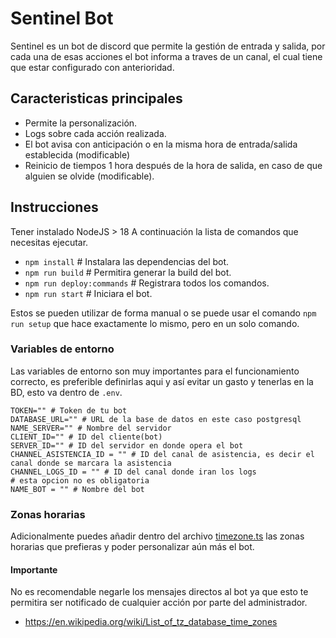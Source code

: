 # Sentinel Bot
Sentinel es un bot de discord que permite la gestión de entrada y salida, por cada una de esas acciones el bot informa a traves de un canal,
el cual tiene que estar configurado con anterioridad.

## Caracteristicas principales
- Permite la personalización.
- Logs sobre cada acción realizada.
- El bot avisa con anticipación o en la misma hora de entrada/salida establecida (modificable)
- Reinicio de tiempos 1 hora después de la hora de salida, en caso de que alguien se olvide (modificable).

## Instrucciones
Tener instalado NodeJS > 18
A continuación la lista de comandos que necesitas ejecutar.

 - `npm install` # Instalara las dependencias del bot.
 - `npm run build` # Permitira generar la build del bot.
 - `npm run deploy:commands` # Registrara todos los comandos.
 - `npm run start` # Iniciara el bot.

Estos se pueden utilizar de forma manual o se puede usar el comando `npm run setup` que hace exactamente lo mismo, pero en un solo comando.

### Variables de entorno
Las variables de entorno son muy importantes para el funcionamiento correcto, es preferible definirlas aqui y así evitar un gasto y tenerlas en la BD, esto va dentro de `.env`.
```env
TOKEN="" # Token de tu bot
DATABASE_URL="" # URL de la base de datos en este caso postgresql
NAME_SERVER="" # Nombre del servidor
CLIENT_ID="" # ID del cliente(bot)
SERVER_ID="" # ID del servidor en donde opera el bot
CHANNEL_ASISTENCIA_ID = "" # ID del canal de asistencia, es decir el canal donde se marcara la asistencia
CHANNEL_LOGS_ID = "" # ID del canal donde iran los logs
# esta opcion no es obligatoria
NAME_BOT = "" # Nombre del bot
```

### Zonas horarias
Adicionalmente puedes añadir dentro del archivo [timezone.ts](./src/utils/timezones.ts) las zonas horarias que prefieras y poder personalizar aún más el bot.

#### Importante
No es recomendable negarle los mensajes directos al bot ya que esto te permitira ser notificado de cualquier acción por parte del administrador.

- https://en.wikipedia.org/wiki/List_of_tz_database_time_zones